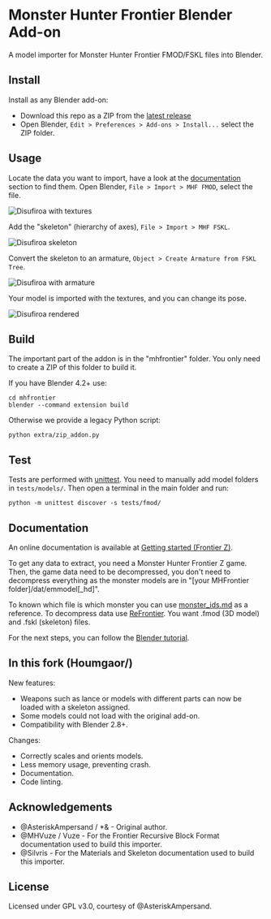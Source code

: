 # Monster Hunter Frontier Blender Add-on

A model importer for Monster Hunter Frontier FMOD/FSKL files into Blender.

## Install

Install as any Blender add-on:

- Download this repo as a ZIP from the [latest release](https://github.com/Houmgaor/MHFrontier-Blender-Addon/releases/)
- Open Blender, ``Edit > Preferences > Add-ons > Install...`` select the ZIP folder.

## Usage

Locate the data you want to import, have a look at the [documentation](#documentation) section to find them.
Open Blender, ``File > Import > MHF FMOD``, select the file.

![Disufiroa with textures](https://github.com/user-attachments/assets/392141c6-064c-480b-b044-8cd85c70fda7)

Add the "skeleton" (hierarchy of axes), ``File > Import > MHF FSKL``.

![Disufiroa skeleton](https://github.com/user-attachments/assets/72ce210f-f1a5-4d54-88a8-b31def90ac17)

Convert the skeleton to an armature, ``Object > Create Armature from FSKL Tree``.

![Disufiroa with armature](https://github.com/user-attachments/assets/db92b3fe-f9d4-4d72-8ad8-6bf5747036ae)

Your model is imported with the textures, and you can change its pose.

![Disufiroa rendered](https://github.com/user-attachments/assets/fe1c5bbb-baac-4b08-84df-63fbdb9a2e5e)

## Build

The important part of the addon is in the "mhfrontier" folder.
You only need to create a ZIP of this folder to build it.

If you have Blender 4.2+ use:

```commandline
cd mhfrontier
blender --command extension build
```

Otherwise we provide a legacy Python script:

```commandline
python extra/zip_addon.py
```

## Test

Tests are performed with [unittest](https://docs.python.org/3/library/unittest.html).
You need to manually add model folders in ``tests/models/``.
Then open a terminal in the main folder and run:

```commandline
python -m unittest discover -s tests/fmod/
```

## Documentation

An online documentation is available
at [Getting started (Frontier Z)](https://github.com/The1andonlyDarto/MHAssetInfo/wiki/Getting-Started-(Frontier-Z)).

To get any data to extract, you need a Monster Hunter Frontier Z game.
Then, the game data need to be decompressed,
you don't need to decompress everything as the monster models are in "[your MHFrontier folder]/dat/emmodel[_hd]".

To known which file is which monster you can
use [monster_ids.md](https://github.com/Houmgaor/ReFrontier/blob/c67b02d1031e380d9f217d17eb89ca3d075206ee/monster_ids.md)
as a reference.
To decompress data use [ReFrontier](https://github.com/Houmgaor/ReFrontier).
You want .fmod (3D model) and .fskl (skeleton) files.

For the next steps, you can follow
the [Blender tutorial](https://github.com/The1andonlyDarto/MHAssetInfo/wiki/Blender-Importing-(Frontier-Z)).

## In this fork (Houmgaor/)

New features:

- Weapons such as lance or models with different parts can now be loaded with a skeleton assigned.
- Some models could not load with the original add-on.
- Compatibility with Blender 2.8+.

Changes:

- Correctly scales and orients models.
- Less memory usage, preventing crash.
- Documentation.
- Code linting.

## Acknowledgements

* @AsteriskAmpersand / *& - Original author.
* @MHVuze / Vuze - For the Frontier Recursive Block Format documentation used to build this importer.
* @Silvris - For the Materials and Skeleton documentation used to build this importer.

## License

Licensed under GPL v3.0, courtesy of @AsteriskAmpersand.

